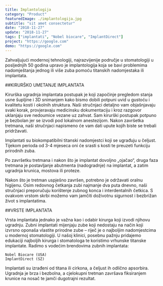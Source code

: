 ```yaml
---
title: Implantologija
category: "Product"
featuredImage: ./implantologija.jpg
subtitle: "sit amet consectetur"
date: "2018-11-27"
update: "2018-11-27"
tags: ["implantati", "Nobel biocare", "ImplantDirect"]
project: "https://google.com"
demo: "https://google.com"
---
```

Zahvaljujući modernoj tehnologiji, najrazvijenije područje u stomatologiji u posljednjih 50 godina upravo je implantologija koja se bavi problemima nadomještanja jednog ili više zuba pomoću titanskih nadomjestaka ili implantata.

##KIRURŠKO UMETANJE IMPLANTATA

Kirurška ugradnja implantata postupak je koji započinje pregledom stanja usne šupljine i 3D snimanjem kako bismo dobili potpuni uvid u gustoću i kvalitetu kosti i okolnih struktura. Naši stručnjaci detaljno vam objašnjavaju svaki korak, provjeravaju medicinsku dokumentaciju i kroz razgovor uklanjaju sve nedoumice vezane uz zahvat. Sam kirurški postupak potpuno je bezbolan jer se izvodi pod lokalnom anestezijom. Nakon završetka tretmana, naši stručnjaci napismeno će vam dati upute kojih biste se trebali pridržavati.

Implantati su biokompatibilni titanski nadomjestci koji se ugrađuju u čeljust. Tijekom perioda od 3-4 mjeseca oni će srasti s kosti te preuzeti funkciju prirodnih zuba.

Po završetku tretmana i nakon što je implantat dovoljno „ojačao“, druga faza tretmana je postavljanje abutmenta (nadogradnje) na implantat, a zatim ugradnja krunica, mostova ili proteze.

Nakon što je tretman uspješno završen, potrebno je održavati oralnu higijenu. Osim redovnog četkanja zubi najmanje dva puta dnevno, naši stručnjaci preporučuju korištenje zubnog konca i interdentalnih četkica. S ovakvom vrstom skrbi možemo vam jamčiti doživotnu sigurnost i bezbrižan život s implantatima.

##VRSTE IMPLANTATA

Vrsta implantata jednako je važna kao i odabir kirurga koji izvodi njihovu ugradnju. Zubni implantati mijenjaju zube koji nedostaju na način koji izvrsno oponaša vlastite prirodne zube – riječ je o najboljim nadomjestcima u modernoj stomatologiji. U našoj klinici, posebnu pažnju pridajemo edukaciji najboljih kirurga i stomatologa te koristimo vrhunske titanske implantate. Radimo s vodećim brendovima zubnih implantata:

    Nobel Biocare (USA)
    ImplantDirect (SZ)

Implantati su izrađeni od titana ili cirkona, a čeljust ih odlično apsorbira. Ugradnja je brza i bezbolna, a cjelokupni tretman završava fiksiranjem krunice na nosač te jamči dugotrajni rezultat.